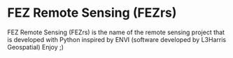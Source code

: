 # FEZ Remote Sensing (FEZrs)
FEZ Remote Sensing (FEZrs) is the name of the remote sensing project that is developed with Python inspired by ENVI (software developed by L3Harris Geospatial)
Enjoy ;)
